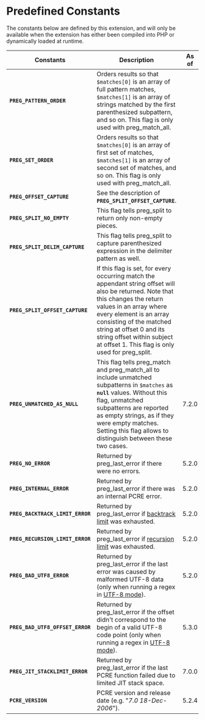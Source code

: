 Predefined Constants
====================

The constants below are defined by this extension, and will only be
available when the extension has either been compiled into PHP or
dynamically loaded at runtime.

| Constants                        | Description                                                                                                                                                                                                                                                                                                                                                 | As of |
|----------------------------------|-------------------------------------------------------------------------------------------------------------------------------------------------------------------------------------------------------------------------------------------------------------------------------------------------------------------------------------------------------------|-------|
| **`PREG_PATTERN_ORDER`**         | Orders results so that `$matches[0]` is an array of full pattern matches, `$matches[1]` is an array of strings matched by the first parenthesized subpattern, and so on. This flag is only used with <span class="function">preg\_match\_all</span>.                                                                                                        |       |
| **`PREG_SET_ORDER`**             | Orders results so that `$matches[0]` is an array of first set of matches, `$matches[1]` is an array of second set of matches, and so on. This flag is only used with <span class="function">preg\_match\_all</span>.                                                                                                                                        |       |
| **`PREG_OFFSET_CAPTURE`**        | See the description of **`PREG_SPLIT_OFFSET_CAPTURE`**.                                                                                                                                                                                                                                                                                                     |       |
| **`PREG_SPLIT_NO_EMPTY`**        | This flag tells <span class="function">preg\_split</span> to return only non-empty pieces.                                                                                                                                                                                                                                                                  |       |
| **`PREG_SPLIT_DELIM_CAPTURE`**   | This flag tells <span class="function">preg\_split</span> to capture parenthesized expression in the delimiter pattern as well.                                                                                                                                                                                                                             |       |
| **`PREG_SPLIT_OFFSET_CAPTURE`**  | If this flag is set, for every occurring match the appendant string offset will also be returned. Note that this changes the return values in an array where every element is an array consisting of the matched string at offset 0 and its string offset within subject at offset 1. This flag is only used for <span class="function">preg\_split</span>. |       |
| **`PREG_UNMATCHED_AS_NULL`**     | This flag tells <span class="function">preg\_match</span> and <span class="function">preg\_match\_all</span> to include unmatched subpatterns in `$matches` as **`null`** values. Without this flag, unmatched subpatterns are reported as empty strings, as if they were empty matches. Setting this flag allows to distinguish between these two cases.   | 7.2.0 |
| **`PREG_NO_ERROR`**              | Returned by <span class="function">preg\_last\_error</span> if there were no errors.                                                                                                                                                                                                                                                                        | 5.2.0 |
| **`PREG_INTERNAL_ERROR`**        | Returned by <span class="function">preg\_last\_error</span> if there was an internal PCRE error.                                                                                                                                                                                                                                                            | 5.2.0 |
| **`PREG_BACKTRACK_LIMIT_ERROR`** | Returned by <span class="function">preg\_last\_error</span> if <a href="/pcre/setup.html#" class="link">backtrack limit</a> was exhausted.                                                                                                                                                                                                                  | 5.2.0 |
| **`PREG_RECURSION_LIMIT_ERROR`** | Returned by <span class="function">preg\_last\_error</span> if <a href="/pcre/setup.html#" class="link">recursion limit</a> was exhausted.                                                                                                                                                                                                                  | 5.2.0 |
| **`PREG_BAD_UTF8_ERROR`**        | Returned by <span class="function">preg\_last\_error</span> if the last error was caused by malformed UTF-8 data (only when running a regex in <a href="/pcre/pattern.html#Possible%20modifiers%20in%20regex%20patterns" class="link">UTF-8 mode</a>).                                                                                                      | 5.2.0 |
| **`PREG_BAD_UTF8_OFFSET_ERROR`** | Returned by <span class="function">preg\_last\_error</span> if the offset didn't correspond to the begin of a valid UTF-8 code point (only when running a regex in <a href="/pcre/pattern.html#Possible%20modifiers%20in%20regex%20patterns" class="link">UTF-8 mode</a>).                                                                                  | 5.3.0 |
| **`PREG_JIT_STACKLIMIT_ERROR`**  | Returned by <span class="function">preg\_last\_error</span> if the last PCRE function failed due to limited JIT stack space.                                                                                                                                                                                                                                | 7.0.0 |
| **`PCRE_VERSION`**               | PCRE version and release date (e.g. "*7.0 18-Dec-2006*").                                                                                                                                                                                                                                                                                                   | 5.2.4 |
